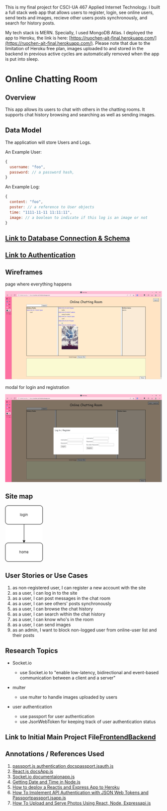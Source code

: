 This is my final project for CSCI-UA 467 Applied Internet Technology. I built a full stack web app that allows users to register, login, see online users, send texts and images, recieve other users posts synchronously, and search for history posts.

My tech stack is MERN. Specially, I used MongoDB Atlas. I deployed the app to Heroku, the link is here: [https://ruochen-ait-final.herokuapp.com/](https://ruochen-ait-final.herokuapp.com/). Please note that due to the limitation of Heroku free plan, images uploaded to and stored in the backend in previous active cycles are automatically removed when the app is put into sleep.

# Online Chatting Room

## Overview

This app allows its users to chat with others in the chatting rooms. It supports chat history browsing and searching as well as sending images.

## Data Model

The application will store Users and Logs.

An Example User:

```javascript
{
  username: "foo",
  password: // a password hash,
}
```

An Example Log:

```javascript
{
  content: "foo",
  poster: // a reference to User objects
  time: "1111-11-11 11:11:11",
  image: // a boolean to indicate if this log is an image or not
}
```

## [Link to Database Connection & Schema](./back-end/src/db.js)

## [Link to Authentication](./back-end/src/auth.js)

## Wireframes

page where everything happens

![list](documents/homepage.png)

modal for login and registration

![list create](documents/login.png)

## Site map

![site map](documents/SiteMap.png)

## User Stories or Use Cases

1. as non-registered user, I can register a new account with the site
2. as a user, I can log in to the site
3. as a user, I can post messages in the chat room
4. as a user, I can see others' posts synchronously
5. as a user, I can browse the chat history
6. as a user, I can search within the chat history
7. as a user, I can know who's in the room
8. as a user, I can send images
9. as an admin, I want to block non-logged user from online-user list and their posts

## Research Topics

* Socket.io
    * use Socket.io to "enable low-latency, bidirectional and event-based communication between a client and a server"

* multer
    * use multer to handle images uploaded by users

* user authentication
    * use passport for user authentication
    * use JsonWebToken for keeping track of user authentication status

## Link to Initial Main Project File[Frontend](./front-end/src/App.js)[Backend](./back-end/src/app.js) 

## Annotations / References Used

1. [passport.js authentication docs](http://passportjs.org/docs)[passport.js](./back-end/src/passport.js)[auth.js](./back-end/src/auth.js)
2. [React.js docs](https://reactjs.org/docs/getting-started.html)[App.js](./front-end/src/App.js)
3. [Socket.io documentaion](https://socket.io/docs/v4/)[app.js](./back-end/src/app.js)
4. [Getting Date and Time in Node.js](https://usefulangle.com/post/187/nodejs-get-date-time)
5. [How to deploy a Reactjs and Express App to Heroku](https://medium.com/@adoolak/how-to-deploy-a-reactjs-and-express-app-to-heroku-afb5b117e0eb)
6. [How To Implement API Authentication with JSON Web Tokens and Passport](https://www.digitalocean.com/community/tutorials/api-authentication-with-json-web-tokensjwt-and-passport)[passport.js](./back-end/src/passport.js)[app.js](./back-end/src/app.js)
7. [How To Upload and Serve Photos Using React, Node, Express](https://dev.to/austinbrownopspark/how-to-upload-and-serve-photos-using-react-node-express-36ii)[api.js](./back-end/src/api.js)
